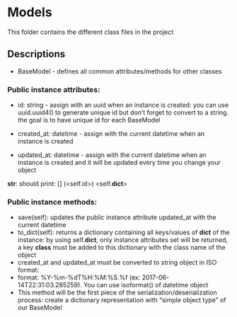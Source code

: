 # Models
This folder contains the different class files in the project 

## Descriptions
- BaseModel - defines all common attributes/methods for other classes 

### Public instance attributes:
- id: string - assign with an uuid when an instance is created:
    you can use uuid.uuid4() to generate unique id but don’t forget to convert to a string. the goal is to have unique id for each BaseModel

- created_at: datetime - assign with the current datetime when an instance is created
- updated_at: datetime - assign with the current datetime when an instance is created and it will be updated every time you change your object

__str__: should print: [<class name>] (<self.id>) <self.__dict__>


### Public instance methods:
- save(self): updates the public instance attribute updated_at with the current datetime
- to_dict(self): returns a dictionary containing all keys/values of __dict__ of the instance:
    by using self.__dict__, only instance attributes set will be returned, a key __class__ must be added to this dictionary with the class name of the object
- created_at and updated_at must be converted to string object in ISO format:
- format: %Y-%m-%dT%H:%M:%S.%f (ex: 2017-06-14T22:31:03.285259). You can use isoformat() of datetime object
- This method will be the first piece of the serialization/deserialization process: create a dictionary representation with “simple object type” of our BaseModel
